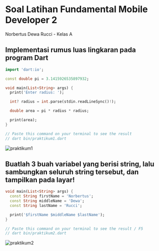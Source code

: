 # Soal Latihan Fundamental Mobile Developer 2

Norbertus Dewa Rucci - Kelas A

## Implementasi rumus luas lingkaran pada program Dart

```dart
import 'dart:io';

const double pi = 3.1415926535897932;

void main(List<String> args) {
  print('Enter radius: ');

  int? radius = int.parse(stdin.readLineSync()!);

  double area = pi * radius * radius;

  print(area);
}

// Paste this command on your terminal to see the result
// dart bin/praktikum1.dart
```

<!-- ![Output 1](../screenshots/praktikum1.jpg) -->
![praktikum1](https://user-images.githubusercontent.com/60127414/187014392-68f4d1d5-72df-41c2-8c8d-87660d1e89d8.jpg)


## Buatlah 3 buah variabel yang berisi string, lalu sambungkan seluruh string tersebut, dan tampilkan pada layar!

```dart
void main(List<String> args) {
  const String firstName = 'Norbertus';
  const String middleName = 'Dewa';
  const String lastName = 'Rucci';

  print('$firstName $middleName $lastName');
}

// Paste this command on your terminal to see the result / F5
// dart bin/praktikum2.dart
```

<!-- ![Output 1](../screenshots//praktikum2.jpg) -->
![praktikum2](https://user-images.githubusercontent.com/60127414/187014435-2be46a5f-2b37-4bd9-944d-10a81047f6a3.jpg)
